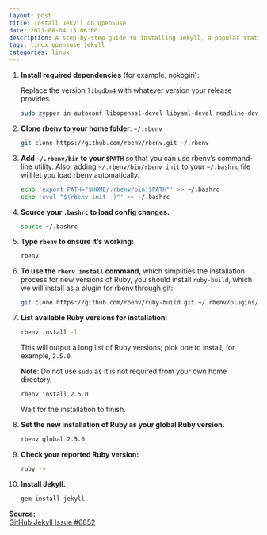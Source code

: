 ```yaml
---
layout: post
title: Install Jekyll on OpenSuse
date: 2021-08-04 15:06:00
description: A step-by-step guide to installing Jekyll, a popular static site generator, on OpenSuse using rbenv.
tags: linux opensuse jekyll
categories: linux
---
```


1. **Install required dependencies** (for example, nokogiri):

   Replace the version `libgdbm4` with whatever version your release provides.
   ```bash
   sudo zypper in autoconf libopenssl-devel libyaml-devel readline-devel libxslt-devel ncurses-devel libffi-devel zlib-devel gdbm-devel libgdbm4
   ```

2. **Clone rbenv to your home folder**: `~/.rbenv`
   ```bash
   git clone https://github.com/rbenv/rbenv.git ~/.rbenv
   ```

3. **Add `~/.rbenv/bin` to your `$PATH`** so that you can use rbenv’s command-line utility. Also, adding `~/.rbenv/bin/rbenv init` to your `~/.bashrc` file will let you load rbenv automatically.
   ```bash
   echo 'export PATH="$HOME/.rbenv/bin:$PATH"' >> ~/.bashrc
   echo 'eval "$(rbenv init -)"' >> ~/.bashrc
   ```

4. **Source your `.bashrc` to load config changes.**
   ```bash
   source ~/.bashrc
   ```

5. **Type `rbenv` to ensure it’s working:**
   ```bash
   rbenv
   ```

6. **To use the `rbenv install` command**, which simplifies the installation process for new versions of Ruby, you should install `ruby-build`, which we will install as a plugin for rbenv through git:
   ```bash
   git clone https://github.com/rbenv/ruby-build.git ~/.rbenv/plugins/ruby-build
   ```

7. **List available Ruby versions for installation:**
   ```bash
   rbenv install -l
   ```

   This will output a long list of Ruby versions; pick one to install, for example, `2.5.0`.

   **Note**: Do not use `sudo` as it is not required from your own home directory. 

   ```bash
   rbenv install 2.5.0
   ```

   Wait for the installation to finish.

8. **Set the new installation of Ruby as your global Ruby version.**
   ```bash
   rbenv global 2.5.0
   ```

9. **Check your reported Ruby version:**
   ```bash
   ruby -v
   ```

10. **Install Jekyll.**
    ```bash
    gem install jekyll
    ```

**Source:**  
[GitHub Jekyll Issue #6852](https://github.com/jekyll/jekyll/issues/6852)
